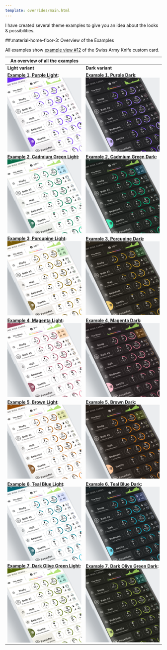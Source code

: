 ```yaml
---
template: overrides/main.html
---
```



I have created several theme examples to give you an idea about the looks & possibilities.

##:material-home-floor-3: Overview of the Examples

All examples show [example view \#12][sak-example-12-url] of the Swiss Army Knife custom card.

| An overview of all the examples | |
| ------------ | ---------------- |
| **Light variant** | **Dark variant** |
| **[Example 1, Purple Light][example-1-md]:** [![m3-example-01-light-png]][example-1-md]  | **[Example 1, Purple Dark][example-1-md]:** [![m3-example-01-dark-png]][example-1-md]  |
| **[Example 2, Cadmium Green Light][example-2-md]:** [![m3-example-02-light-png]][example-2-md]  | **[Example 2, Cadmium Green Dark][example-2-md]:** [![m3-example-02-dark-png]][example-2-md]  |
| **[Example 3, Porcupine Light][example-3-md]:** [![m3-example-03-light-png]][example-3-md]  | **[Example 3, Porcupine Dark][example-3-md]:** [![m3-example-03-dark-png]][example-3-md]|
| **[Example 4, Magenta Light][example-4-md]:** [![m3-example-04-light-png]][example-4-md]  | **[Example 4, Magenta Dark][example-4-md]:** [![m3-example-04-dark-png]][example-4-md] |
| **[Example 5, Brown Light][example-5-md]:** [![m3-example-05-light-png]][example-5-md]  | **[Example 5, Brown Dark][example-5-md]:** [![m3-example-05-dark-png]][example-5-md] |
| **[Example 6, Teal Blue Light][example-6-md]:** [![m3-example-06-light-png]][example-6-md]  | **[Example 6, Teal Blue Dark][example-6-md]:** [![m3-example-06-dark-png]][example-6-md] |
| **[Example 7, Dark Olive Green Light][example-7-md]:** [![m3-example-07-light-png]][example-7-md] | **[Example 7, Dark Olive Green Dark][example-7-md]:** [![m3-example-07-dark-png]][example-7-md] |

<!---
  References to pictures...
--->

[m3-example-01-light-png]: ../assets/screenshots/m3-example-01-light.png
[m3-example-02-light-png]: ../assets/screenshots/m3-example-02-light.png
[m3-example-03-light-png]: ../assets/screenshots/m3-example-03-light.png
[m3-example-04-light-png]: ../assets/screenshots/m3-example-04-light.png
[m3-example-05-light-png]: ../assets/screenshots/m3-example-05-light.png
[m3-example-06-light-png]: ../assets/screenshots/m3-example-06-light.png
[m3-example-07-light-png]: ../assets/screenshots/m3-example-07-light.png

[m3-example-01-dark-png]: ../assets/screenshots/m3-example-01-dark.png
[m3-example-02-dark-png]: ../assets/screenshots/m3-example-02-dark.png
[m3-example-03-dark-png]: ../assets/screenshots/m3-example-03-dark.png
[m3-example-04-dark-png]: ../assets/screenshots/m3-example-04-dark.png
[m3-example-05-dark-png]: ../assets/screenshots/m3-example-05-dark.png
[m3-example-06-dark-png]: ../assets/screenshots/m3-example-06-dark.png
[m3-example-07-dark-png]: ../assets/screenshots/m3-example-07-dark.png

<!---
  References to internal links...
--->

[example-1-md]: ../examples/example-1.md
[example-2-md]: ../examples/example-2.md
[example-3-md]: ../examples/example-3.md
[example-4-md]: ../examples/example-4.md
[example-5-md]: ../examples/example-5.md
[example-6-md]: ../examples/example-6.md
[example-7-md]: ../examples/example-7.md

<!---
  References to external links...
--->

[sak-example-12-url]: https://swiss-army-knife.docs.amoebelabs.com/examples/example-12/